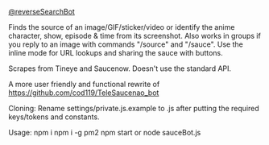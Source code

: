 [@reverseSearchBot](https://t.me/reverseSearchBot)

Finds the source of an image/GIF/sticker/video or identify the anime character, show, episode & time from its screenshot. Also works in groups if you reply to an image with commands "/source" and "/sauce". Use the inline mode for URL lookups and sharing the sauce with buttons.

Scrapes from Tineye and Saucenow. Doesn't use the standard API.

A more user friendly and functional rewrite of https://github.com/cod119/TeleSaucenao_bot

Cloning:
Rename settings/private.js.example to .js after putting the required keys/tokens and constants.

Usage:
npm i
npm i -g pm2
npm start or node sauceBot.js
